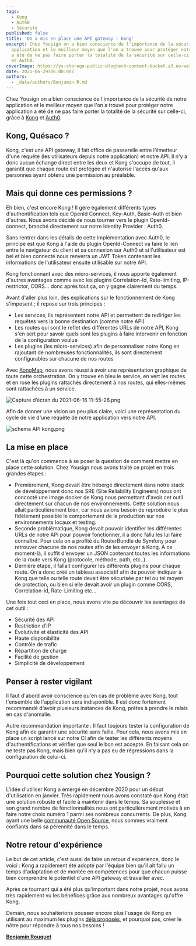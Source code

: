```yaml
---
tags:
  - Kong
  - Auth0
  - Sécurité
published: false
title: 'On a mis en place une API gateway : Kong'
excerpt: Chez Yousign on a bien conscience de l'importance de la sécurité de notre
  application et le meilleur moyen que l'on a trouvé pour protéger notre application
  a été de ne pas faire porter la totalité de la sécurité sur celle-ci, grâce à Kong
  et Auth0.
coverImage: https://ys-storage-public-blogtech-content-bucket.s3.eu-west-3.amazonaws.com/kongv2-a@2x.png
date: 2021-06-29T06:00:00Z
authors:
  - _data/authors/Benjamin R.md
---
```


Chez Yousign on a bien conscience de l'importance de la sécurité de notre application et le meilleur moyen que l'on a trouvé pour protéger notre application a été de ne pas faire porter la totalité de la sécurité sur celle-ci, grâce à [Kong](https://konghq.com/) et [Auth0](https://auth0.com/).

## Kong, Quésaco ?

Kong, c'est une API gateway, il fait office de passerelle entre l’émetteur d'une requête (les utilisateurs depuis notre application) et notre API. Il n'y a donc aucun échange direct entre les deux et Kong s'occupe de tout, il garantit que chaque route est protégée et n'autorise l'accès qu'aux personnes ayant obtenu une permission au préalable.

## Mais qui donne ces permissions ?

Eh bien, c'est encore Kong ! Il gère également différents types d'authentification tels que OpenId Connect, Key-Auth, Basic-Auth et bien d'autres. Nous avons décidé de nous tourner vers le plugin OpenId-connect, branché directement sur notre Identity Provider : Auth0.

Sans rentrer dans les détails de cette implémentation avec Auth0, le principe est que Kong à l'aide du plugin OpenId-Connect va faire le lien entre le navigateur du client et sa connexion sur Auth0 et si l'utilisateur est bel et bien connecté nous renverra un JWT Token contenant les informations de l'utilisateur ensuite utilisable sur notre API.

Kong fonctionnant avec des micro-services, il nous apporte également d'autres avantages comme avec les plugins Correlation-Id, Rate-limiting, IP-restrictor, CORS... donc après tout ça, on y gagne clairement du temps.

Avant d'aller plus loin, des explications sur le fonctionnement de Kong s'imposent ; il repose sur trois principes :

- Les services, ils représentent notre API et permettent de rediriger les requêtes vers la bonne destination (comme notre API)
- Les routes qui sont le reflet des différentes URLs de notre API, Kong s'en sert pour savoir quels sont les plugins à faire intervenir en fonction de la configuration voulue
- Les plugins (les micro-services) afin de personnaliser notre Kong en rajoutant de nombreuses fonctionnalités, ils sont directement configurables sur chacune de nos routes

Avec [KongMap](https://docs.konghq.com/hub/yesinteractive/kongmap/), nous avons réussi à avoir une représentation graphique de toute cette orchestration. On y trouve en bleu le service, en vert les routes et en rose les plugins rattachés directement à nos routes, qui elles-mêmes sont rattachées à un service.

![Capture d’écran du 2021-06-16 11-55-26.png](https://yousign.slite.com/api/files/avABveXzh2/Capture%20d%E2%80%99%C3%A9cran%20du%202021-06-16%2011-55-26.png)

Afin de donner une vision un peu plus claire, voici une représentation du cycle de vie d'une requête de notre application vers notre API.

![schema API kong.png](https://yousign.slite.com/api/files/YCnUR68UO/schema%20API%20kong.png)

## La mise en place

C'est là qu'on commence à se poser la question de comment mettre en place cette solution. Chez Yousign nous avons traité ce projet en trois grandes étapes :

- Premièrement, Kong devait être hébergé directement dans notre stack de développement donc nos SRE (Site Reliability Engineers) nous ont concocté une image docker de Kong nous permettant d'avoir cet outil directement sur chacun de nos environnements. Cette solution nous allait particulièrement bien, car nous avions besoin de reproduire le plus fidèlement possible le comportement de la production sur nos environnements locaux et testing.
- Seconde problématique, Kong devait pouvoir identifier les différentes URLs de notre API pour pouvoir fonctionner, il a donc fallu les lui faire connaître. Pour cela on a profité du RouterBundle de Symfony pour retrouver chacune de nos routes afin de les envoyer à Kong. À ce moment-là, il suffit d'envoyer un JSON contenant toutes les informations de la route vers Kong (protocole, méthode, path, etc..).
- Dernière étape, il fallait configurer les différents plugins pour chaque route. On a donc créé un tableau associatif afin de pouvoir indiquer à Kong que telle ou telle route devait être sécurisée par tel ou tel moyen de protection, ou bien si elle devait avoir un plugin comme CORS, Correlation-id, Rate-Limiting etc...

Une fois tout ceci en place, nous avons vite pu découvrir les avantages de cet outil :

- Sécurité des API
- Restriction d’IP
- Évolutivité et élasticité des API
- Haute disponibilité
- Contrôle de trafic
- Répartition de charge
- Facilité de gestion
- Simplicité de développement

## Penser à rester vigilant

Il faut d'abord avoir conscience qu'en cas de problème avec Kong, tout l'ensemble de l'application sera indisponible. Il est donc fortement recommandé d'avoir plusieurs instances de Kong, prêtes à prendre le relais en cas d'anomalie.

Autre recommandation importante : Il faut toujours tester la configuration de Kong afin de garantir une sécurité sans faille. Pour cela, nous avons mis en place un script lancé sur notre CI afin de tester les différents moyens d'authentifications et vérifier que seul le bon est accepté. En faisant cela on ne teste pas Kong, mais bien qu'il n'y a pas eu de régressions dans la configuration de celui-ci.

## Pourquoi cette solution chez Yousign ?

L'idée d'utiliser Kong a émergé en décembre 2020 pour un début d'utilisation en janvier. Très rapidement nous avons constaté que Kong était une solution robuste et facile à maintenir dans le temps. Sa souplesse et son grand nombre de fonctionnalités nous ont particulièrement motivés à en faire notre choix numéro 1 parmi ses nombreux concurrents. De plus, Kong ayant une belle [communauté Open Source](https://github.com/Kong/kong), nous sommes vraiment confiants dans sa pérennité dans le temps.

## Notre retour d'expérience

Le but de cet article, c'est aussi de faire un retour d'expérience, donc le voici : Kong a rapidement été adopté par l'équipe bien qu'il ait fallu un temps d'adaptation et de montée en compétences pour que chacun puisse bien comprendre le potentiel d'une API gateway et travailler avec.

Après ce tournant qui a été plus qu'important dans notre projet, nous avons très rapidement vu les bénéfices grâce aux nombreux avantages qu'offre Kong.

Demain, nous souhaiterions pousser encore plus l'usage de Kong en utilisant au maximum les plugins [déjà proposés](https://docs.konghq.com/hub/), et pourquoi pas, créer le nôtre pour répondre à tous nos besoins !

[**Benjamin Rouquet**](https://www.linkedin.com/in/benjamin-rouquet-172a29a4/)
